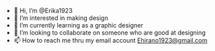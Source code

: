 - 👋 Hi, I’m @Erika1923
- 👀 I’m interested in making design
- 🌱 I’m currently learning as a graphic designer
- 💞️ I’m looking to collaborate on someone who are good at designing 
- 📫 How to reach me thru my email account Ehirano1923@gmail.com 

<!---
Erika1923/Erika1923 is a ✨ special ✨ repository because its `README.md` (this file) appears on your GitHub profile.
You can click the Preview link to take a look at your changes.
--->
